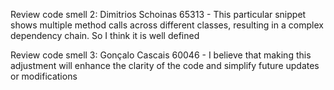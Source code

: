 
Review code smell 2:
Dimitrios Schoinas 65313 - This particular snippet shows multiple method calls across different classes, resulting in a complex dependency chain. So I think it is well defined

Review code smell 3:
Gonçalo Cascais 60046 - I believe that making this adjustment will enhance the clarity of the code and simplify future updates or modifications
